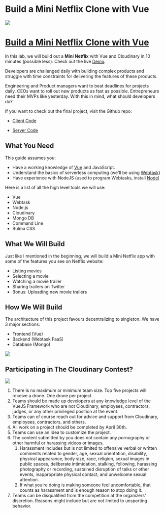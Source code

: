 # Build a Mini Netflix Clone with Vue

![](https://res.cloudinary.com/christekh/image/upload/v1521713473/Screen_Shot_2018-03-22_at_11.10.14_AM_siu88b.png)


# [Build a Mini Netflix Clone with Vue](https://cloudinary.gitbooks.io/build-a-mini-netflix-clone-with-vue/content/)

In this lab, we will build out a **Mini Netflix** with Vue and Cloudinary in 10 minutes (possible less). Check out the live [Demo](https://stupefied-mirzakhani-71dd38.netlify.com/).

Developers are challenged daily with building complex products and struggle with time constraints for delivering the features of these products.

Engineering and Product managers want to beat deadlines for projects daily. CEOs want to roll out new products as fast as possible. Entrepreneurs need their MVPs like yesterday. With this in mind, what should developers do?

If you want to check out the final project, visit the Github repo:

* [Client Code](https://github.com/cloudinary-developers/vue-mini-netflix-demo-client)

* [Server Code](https://github.com/cloudinary-developers/vue-mini-netflix-demo-server)

## What You Need

This guide assumes you:

* Have a working knowledge of [Vue](https://vuejs.org/) and JavaScript.
* Understand the basics of serverless computing (we'll be using [Webtask](https://webtask.io/))
* Have experience with NodeJS (used to program Webtasks, install [Node](https://nodejs.org/))

Here is a list of all the high level tools we will use:

- Vue
- Webtask
- Node.js
- Cloudinary
- Mongo DB
- Command Line
- Bulma CSS

## What We Will Build

Just like I mentioned in the beginning, we will build a Mini Netflix app with some of the features you see on Netflix website:

- Listing movies
- Selecting a movie
- Watching a movie trailer
- Sharing trailers on Twitter
- Bonus: Uploading new movie trailers

## How We Will Build

The architecture of this project favours decentralizing to singleton. We have 3 major sections:

- Frontend (Vue)
- Backend (Webtask FaaS)
- Database (Mongo)

![](https://res.cloudinary.com/christekh/image/upload/v1521714212/Group_uzxrb7.png)

## Participating in The Cloudinary Contest?

![](https://res.cloudinary.com/christekh/image/upload/v1521714413/VueJS_Contest_image_xihzzm.png)

1. There is no maximum or minimum team size. Top five projects will receive a drone. One drone per project.
2. Teams should be made up developers at any knowledge level of the VueJS Framework who are not Cloudinary, employees, contractors, judges, or any other privileged position at the event.
3. Teams can of course reach out for advice and support from Cloudinary, employees, contractors, and others.
4. All work on a project should be completed by April 30th.
5. Teams can use an idea to customize the project.
6. The content submitted by you does not contain any pornography or other harmful or harassing videos or images.
    1. Harassment includes but is not limited to offensive verbal or written comments related to gender, age, sexual orientation, disability, physical appearance, body size, race, religion, sexual images in public spaces, deliberate intimidation, stalking, following, harassing photography or recording, sustained disruption of talks or other events, inappropriate physical contact, and unwelcome sexual attention. 
    2. If what you’re doing is making someone feel uncomfortable, that counts as harassment and is enough reason to stop doing it.
7. Teams can be disqualified from the competition at the organizers' discretion. Reasons might include but are not limited to unsporting behavior.